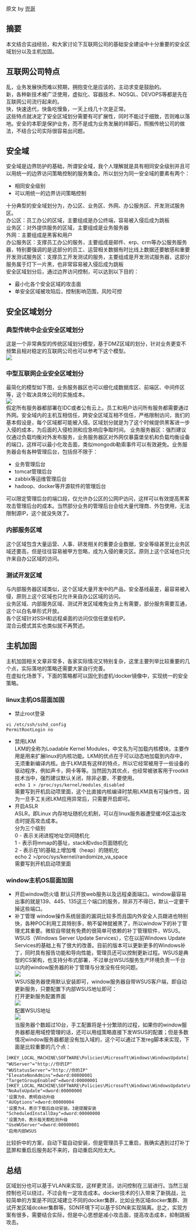 原文 by [兜哥](http://mp.weixin.qq.com/s/m76aVZRhJ-9rrZGkJZ_ajg)  

## 摘要
本文结合实战经验，和大家讨论下互联网公司的基础安全建设中十分重要的安全区域划分以及主机加固。  

##  互联网公司特点
乱，业务发展快而难以预期，拥抱变化是应该的，主动求变是鼓励的。  
新，各种新技术被广泛使用，虚拟化、容器技术、NOSQL、DEVOPS等都是先在互联网公司流行起来的。  
快，快速迭代，快鱼吃慢鱼，一天上线几十次是正常。  
这些特点就决定了安全区域划分需要有可扩展性，同时不能过于细致，否则难以落地。安全的本职是保护业务，而不是成为业务发展的绊脚石，照搬传统公司的做法，不结合公司实际很容易出问题。  
## 安全域
安全域是边界防护的基础，所谓安全域，我个人理解就是具有相同安全级别并且可以用统一的边界访问策略控制的服务集合。所以划分为同一安全域的要素有两个：  
* 相同安全级别
* 可以用统一的边界访问策略控制

十分典型的安全域划分为，办公区、业务区、外网、办公服务区、开发测试服务区。  
办公区：员工办公的区域，主要组成是办公终端，容易被入侵后成为跳板  
业务区：对外提供服务的区域，主要组成是业务服务器  
外网：主要组成是黑客和用户  
办公服务区：支撑员工办公的服务，主要组成是邮件、erp、crm等办公服务服务器，特别要强调的是这部分的员工、运营相关数据有时比线上数据还要敏感和重要  
开发测试服务区：支撑员工开发测试的服务，主要组成是开发测试服务器，这部分服务属于灯下一片黑，也非常容易被入侵后成为跳板  
安全区域划分后，通过边界访问控制，可以达到以下目的：  
* 最小化各个安全区域的攻击面
* 单安全区域被攻陷后，控制影响范围，风险可控

## 安全区域划分
### 典型传统中企业安全区域划分  
这是一个非常典型的传统区域划分模型，基于DMZ区域的划分，针对业务更变不频繁且相对稳定的互联网公司也可以参考下这个模型。    
![](../pictures/qiyeanquan7.jpg)  
### 中型互联网企业安全区域划分  
最简化的模型如下图，业务服务器区也可以细化成数据库区、前端区、中间件区等，这个取决具体公司的实施成本。    
![](../pictures/qiyeanquan8.jpg)  
假定所有服务器都部署在IDC或者公有云上。员工和用户访问所有服务都需要通过外网。安全域内的主机互相信任，跨安全区域互相不信任，严格限制访问，我们的基本假设是，每个区域都可能被入侵。区域划分就是为了这个时候提供黑客进一步入侵的成本，为后面的入侵检测和应急响应争取时间。
业务服务器区：强烈建议仅通过负载均衡对外发布服务，业务服务器区对外网仅暴露堡垒机和负载均衡设备的端口，这样可以最小化攻击面，类似mongodb勒索事件可以有效避免。业务服务器会有各种管理后台，包括但不限于：  
* 业务管理后台
* tomcat管理后台
* zabbix等运维管理后台
* hadoop、docker等开源软件的管理后台

可以限定管理后台的端口段，仅允许办公区的公网IP访问，这样可以有效提高黑客攻击管理后台的成本。当然部分业务的管理后台会给大量代理商、外包使用，无法限制源IP，这个就没失效了。  

### 内部服务区域
这个区域包含大量运营、人事、研发相关的重要企业数据，安全等级甚至比业务区域还要高，但是往往容易被甲方忽略，成为入侵的重灾区。原则上这个区域也只允许来自办公区域的访问。  

### 测试开发区域
与内部服务器区域类似，这个区域大量开发中的产品，安全基线最差，最容易被入侵，原则上这个区域也只允许来自办公区域的访问。  
业务区域、内部服务区域、测试开发区域难免业务上有需要，部分服务需要互通，这个以白名单形式开放。  
各个区域针对SSH和远程桌面的访问仅信任堡垒机IP。  
混合云模式其实也类似就不再赘述。  

## 主机加固
主机加固相关文章非常多，各家实际情况又特别复杂，这里主要列举比较重要的几个点，实际落地的策略还需要大家自行完善。  
在虚拟化场景下，下面的策略都可以固化到虚机/docker镜像中，实现统一的安全策略。
### linux主机OS层面加固
* 禁止root登录    
```
vi /etc/ssh/sshd_config
PermitRootLogin no
```
* 禁用LKM  
LKM的全称为Loadable Kernel Modules，中文名为可加载内核模块，主要作用是用来扩展linux的内核功能。LKM的优点在于可以动态地加载到内存中，无须重新编译内核。由于LKM具有这样的特点，所以它经常被用于一些设备的驱动程序，例如声卡，网卡等等。当然因为其优点，也经常被骇客用于rootkit技术当中，强烈建议默认关闭，除非必要，不要使用。  
`echo 1 > /proc/sys/kernel/modules_disabled`  
需要写到开机启动项里面，这个比直接内核编译时禁用LKM具有可操作性，因为一旦手工关闭LKM应用异常后，只需要开启即可。  
* 开启ASLR  
ASLR，即Linux 内存地址随机化机制，可以在linux服务器遭受缓冲区溢出攻击时提高攻击成本。  
分为三个级别  
0 - 表示关闭进程地址空间随机化  
1 - 表示将mmap的基址，stack和vdso页面随机化  
2 - 表示在1的基础上增加堆（heap）的随机化  
echo 2 >/proc/sys/kernel/randomize_va_space  
需要写到开机启动项里面  

### window主机OS层面加固
* 开启window防火墙
默认只开放web服务以及远程桌面端口。window最容易出事的就是139、445、135这三个端口的服务，除非万不得已，默认一定要干掉这些端口。  
* 补丁管理
window操作系统层面的漏洞比较多而且国内外安全人员跟进也特别快，各种POC利用工具特别多，稍不留神就被黑了，所以window下的补丁管理尤其重要。微软自带就有免费的很简单可依赖的补丁管理软件，WSUS。  
WSUS（Windows Server Update Services），它在以前Windows Update Services的基础上有了很大的改善。目前的版本可以更新更多的Windows补丁，同时具有报告功能和导向性能，管理员还可以控制更新过程。WSUS是典型的CS架构，也支持分布式部署，不过单台WSUS服务生产环境负责一千台以内的window服务器的补丁管理与分发没有任何问题。  
![](../pictures/qiyeanquan9.jpg)  
WSUS服务器使用默认安装即可，window服务器自带WSUS客户端，即自动更新服务，只要配置下内部WSUS地址即可：  
打开更新服务配置界面  
![](../pictures/qiyeanquan10.jpg)  
配置WSUS地址  
![](../pictures/qiyeanquan11.jpg)  
当服务器个数超过10台，手工配置将是十分繁琐的过程，如果你的window服务器都是用域控管理的话，还可以用组策略直接下发WSUS的配置；但是多数情况window服务器都是没有加入域的，这个可以通过下发reg脚本来实现，下面是比较重要的几个点：  
```
[HKEY_LOCAL_MACHINE\SOFTWARE\Policies\Microsoft\Windows\WindowsUpdate]
"WUServer"="http://你的IP"
"WUStatusServer"="http://你的IP"
"ElevateNonAdmins"=dword:00000001
"TargetGroupEnabled"=dword:00000001
[HKEY_LOCAL_MACHINE\SOFTWARE\Policies\Microsoft\Windows\WindowsUpdate\AU]
"NoAutoUpdate"=dword:00000000
'设置为0，表明自动升级
"AUOptions"=dword:00000004
'设置为4，表示下载后自动安装。3是提醒安装
"ScheduledInstallDay"=dword:00000000
'设置为0，表示每天都检测升级
"UseWUServer"=dword:00000001
'启用内部WSUS
```

比较折中的方案，自动下载自动安装，但是管理员手工重启，我确实遇到过打补丁蓝屏和重启后服务起不来的，自动重启风险太大。  

## 总结
区域划分也可以基于VLAN来实现，这样更灵活，访问控制在三层进行。当然三层控制也可以绕过，不过会有一定攻击成本。docker技术的引入带来了新挑战，比较简单的方案是不同区域建立不同的docker集群，比如业务区域docker集群、测试开发区域dcoker集群等。SDN环境下可以基于SDN来实现隔离。总之，实现方案有很多，需要结合实际，但是中心思想是减小攻击面，提高攻击成本，抑制跳板攻击。  
